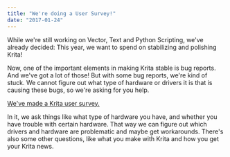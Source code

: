 ```yaml
---
title: "We're doing a User Survey!"
date: "2017-01-24"
---
```


While we're still working on Vector, Text and Python Scripting, we've already decided: This year, we want to spend on stabilizing and polishing Krita!

Now, one of the important elements in making Krita stable is bug reports. And we've got a lot of those! But with some bug reports, we're kind of stuck. We cannot figure out what type of hardware or drivers it is that is causing these bugs, so we're asking for you help.

[We've made a Krita user survey.](https://goo.gl/forms/9SUIE7xwszu2T7RB3)

In it, we ask things like what type of hardware you have, and whether you have trouble with certain hardware. That way we can figure out which drivers and hardware are problematic and maybe get workarounds. There's also some other questions, like what you make with Krita and how you get your Krita news.
